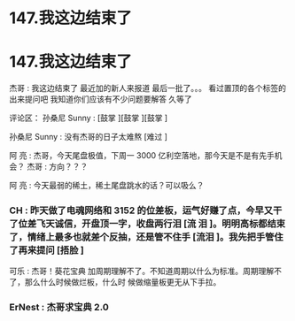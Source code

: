 # 147.我这边结束了

# 147.我这边结束了

杰哥 : 我这边结束了 最近加的新人来报道 最后一批了。。。 看过置顶的各个标签的出来提问吧 我知道你们应该有不少问题要解答 久等了

评论区： 孙桑尼 Sunny : [鼓掌 ][鼓掌 ][鼓掌 ]

孙桑尼 Sunny : 没有杰哥的日子太难熬 [难过 ]

阿 亮 : 杰哥，今天尾盘极值，下周一 3000 亿利空落地，那今天是不是有先手机会？ 杰哥 : 方向？？？

阿 亮 : 今天最弱的稀土，稀土尾盘跳水的话？可以吸么？

### CH : 昨天做了电魂网络和 3152 的位差板，运气好赚了点，今早又干了位差飞天诚信，开盘顶一字，收盘两行泪 [流 泪 ]。明明高标都结束了，情绪上最多也就差个反抽，还是管不住手 [流泪 ]。我先把手管住了再来提问 [捂脸 ]

可乐 : 杰哥！葵花宝典 加周期理解不了。不知道周期以什么为标准。周期理解不了，那么什么时候做烂板，什么时 候做缩量板更无从下手拉。

### ErNest : 杰哥求宝典 2.0